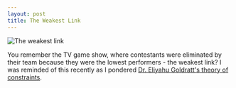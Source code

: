 ```yaml
---
layout: post
title: The Weakest Link
---
```

![The weakest link](https://raw.githubusercontent.com/tdallmann/tdallmann.github.io/master/images/Anne-robinson1.jpg)

You remember the TV game show, where contestants were eliminated by their team because they were the lowest performers - the weakest link? I was reminded of this recently as I pondered [Dr. Eliyahu Goldratt's theory of constraints](https://en.wikipedia.org/wiki/Theory_of_constraints).
